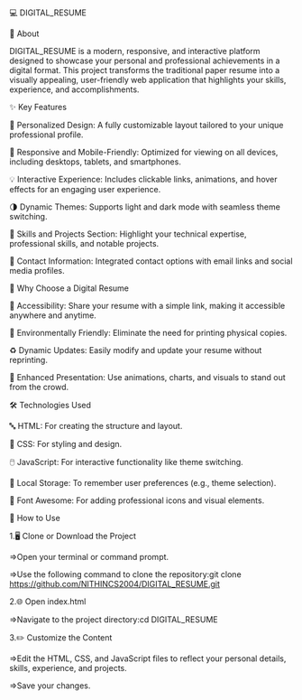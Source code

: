 💻 DIGITAL_RESUME

📝 About

DIGITAL_RESUME is a modern, responsive, and interactive platform designed to showcase your personal and professional achievements in a digital format. This project transforms the traditional paper resume into a visually appealing, user-friendly web application that highlights your skills, experience, and accomplishments.

✨ Key Features

🎨 Personalized Design: A fully customizable layout tailored to your unique professional profile.

📱 Responsive and Mobile-Friendly: Optimized for viewing on all devices, including desktops, tablets, and smartphones.

💡 Interactive Experience: Includes clickable links, animations, and hover effects for an engaging user experience.

🌗 Dynamic Themes: Supports light and dark mode with seamless theme switching.

💼 Skills and Projects Section: Highlight your technical expertise, professional skills, and notable projects.

📧 Contact Information: Integrated contact options with email links and social media profiles.

🌟 Why Choose a Digital Resume

📂 Accessibility: Share your resume with a simple link, making it accessible anywhere and anytime.

🌱 Environmentally Friendly: Eliminate the need for printing physical copies.

♻️ Dynamic Updates: Easily modify and update your resume without reprinting.

🎥 Enhanced Presentation: Use animations, charts, and visuals to stand out from the crowd.

🛠️ Technologies Used

🔤 HTML: For creating the structure and layout.

🎨 CSS: For styling and design.

🖱️ JavaScript: For interactive functionality like theme switching.

💾 Local Storage: To remember user preferences (e.g., theme selection).

📂 Font Awesome: For adding professional icons and visual elements.

🚀 How to Use

1.🖥️ Clone or Download the Project

=>Open your terminal or command prompt.

=>Use the following command to clone the repository:git clone https://github.com/NITHINCS2004/DIGITAL_RESUME.git

2.🌐 Open index.html

=>Navigate to the project directory:cd DIGITAL_RESUME

3.✏️ Customize the Content

=>Edit the HTML, CSS, and JavaScript files to reflect your personal details, skills, experience, and projects.

=>Save your changes.
